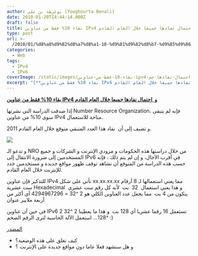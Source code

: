 ```yaml
---
author: يوغرطة بن علي (Youghourta Benali)
date: 2010-01-20T14:44:14.000Z
draft: false
title: بقاء 10% فقط من عناوين IPv4 و  احتمال نفادها جميعا خلال العام القادم
type: post
url: >-
  /2010/01/%d8%a8%d9%82%d8%a7%d8%a1-10-%d9%81%d9%82%d8%b7-%d9%85%d9%86-%d8%b9%d9%86%d8%a7%d9%88%d9%8a%d9%86-ipv4-%d9%88-%d8%a7%d8%ad%d8%aa%d9%85%d8%a7%d9%84-%d9%86%d9%81%d8%a7%d8%af%d9%87%d8%a7-%d8%ac%d9%85/
categories:
  - Web
tags:
  - IPv4
  - IPv6
coverImage: /static/images/بقاء-10-فقط-من-عناوين-ipv4-و-احتمال-نفادها-جم/ipv6-v2.jpg
excerpt: "[**بقاء 10% فقط من عناوين IPv4 و\_ احتمال نفادها جميعا خلال العام القادم**](https://www.it-scoop.com/2010/01/%d8%a8%d9%82%d8%a7%d8%a1-10-%d9%81%d9%82%d8%b7-%d9%85%d9%86-%d8%b9%d9%86%d8%a7%d9%88%d9%8a%d9%86-ipv4-%d9%88-%d8%a7%d8%ad%d8%aa%d9%85%d8%a7%d9%84-%d9%86%d9%81%d8%a7%d8%af%d9%87%d8%a7-%d8%ac%d9%85/)\n\nإذا صدقت الدراسة التي نشرتها Number Resource Organization، فإنه لم يتبقى سوى 10% من عناوين IPv4 متاحة للاستعمال.\n\nو تضيف إلى أن \_نفاد هذا العدد المتبقي متوقع خلال العام"
---
```

[**بقاء 10% فقط من عناوين IPv4 و  احتمال نفادها جميعا خلال العام القادم**](https://www.it-scoop.com/2010/01/%d8%a8%d9%82%d8%a7%d8%a1-10-%d9%81%d9%82%d8%b7-%d9%85%d9%86-%d8%b9%d9%86%d8%a7%d9%88%d9%8a%d9%86-ipv4-%d9%88-%d8%a7%d8%ad%d8%aa%d9%85%d8%a7%d9%84-%d9%86%d9%81%d8%a7%d8%af%d9%87%d8%a7-%d8%ac%d9%85/)

إذا صدقت الدراسة التي نشرتها Number Resource Organization، فإنه لم يتبقى سوى 10% من عناوين IPv4 متاحة للاستعمال.

و تضيف إلى أن  نفاد هذا العدد المتبقي متوقع خلال العام القادم 2011.

![](/static/images/بقاء-10-فقط-من-عناوين-ipv4-و-احتمال-نفادها-جم/ipv6-v2.jpg)

و تدعو الـ NRO من خلال دراستها هذه الحكومات و مزودي الإنترنت و الشركات و جميع المستخدمين إلى ضرورة الانتقال إلى IPv6 في أقرب الآجال، و إن لم يتم ذلك ، فإنه حسب هذه الدراسة من المتوقع أن نشاهد توقف ظهور مواقع جديدة و مستخدمين جدد للإنترنت خلال العام القادم.

للتذكير فإن عناوين IPv4 تأتي على شكل xx.xx.xx.xx مما يعني استعمالها لـ 8 أرقام ست عشرية Hexadecimal  و هذا يعني استعمال  32  بت  لأنه كل رقم ست عشري يتكون من 4 بت  مما يجعل عدد العناوين الكلي هو 2 ^32 = 4294967296 أي أكثر من أربعة ملايير عنوان

في حين أن عناوين IPv6 تستعمل 16 رقما عشريا أي 128 بت  و هذا ما يعطينا 2 ^32 2 ^128... استعمل الآلة الحاسبة لترى الرقم الضخم :)

[المصدر](http://www.nro.net/media/less-than-10-percent-ipv4-addresses-remain-unallocated.html)

-   كيف تعلق على هذه الوضعية؟
-   و هل سنشهد فعلا عاما دون مواقع جديدة على الإنترنت ؟
